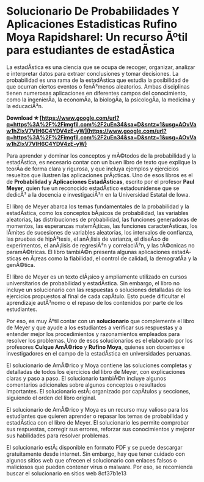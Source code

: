 
 
# Solucionario De Probabilidades Y Aplicaciones Estadisticas Rufino Moya Rapidsharel: Un recurso Ãºtil para estudiantes de estadÃ­stica
 
La estadÃ­stica es una ciencia que se ocupa de recoger, organizar, analizar e interpretar datos para extraer conclusiones y tomar decisiones. La probabilidad es una rama de la estadÃ­stica que estudia la posibilidad de que ocurran ciertos eventos o fenÃ³menos aleatorios. Ambas disciplinas tienen numerosas aplicaciones en diferentes campos del conocimiento, como la ingenierÃ­a, la economÃ­a, la biologÃ­a, la psicologÃ­a, la medicina y la educaciÃ³n.
 
**Download ✯ [https://www.google.com/url?q=https%3A%2F%2Fimgfil.com%2F2uEn34&sa=D&sntz=1&usg=AOvVaw1hZIxV7VlH6C4YDV4zE-yW](https://www.google.com/url?q=https%3A%2F%2Fimgfil.com%2F2uEn34&sa=D&sntz=1&usg=AOvVaw1hZIxV7VlH6C4YDV4zE-yW)**


 
Para aprender y dominar los conceptos y mÃ©todos de la probabilidad y la estadÃ­stica, es necesario contar con un buen libro de texto que explique la teorÃ­a de forma clara y rigurosa, y que incluya ejemplos y ejercicios resueltos que ilustren las aplicaciones prÃ¡cticas. Uno de esos libros es el de **Probabilidad y Aplicaciones EstadÃ­sticas**, escrito por el profesor **Paul Meyer**, quien fue un reconocido estadÃ­stico estadounidense que se dedicÃ³ a la docencia e investigaciÃ³n en la Universidad Estatal de Iowa.
 
El libro de Meyer abarca los temas fundamentales de la probabilidad y la estadÃ­stica, como los conceptos bÃ¡sicos de probabilidad, las variables aleatorias, las distribuciones de probabilidad, las funciones generadoras de momentos, las esperanzas matemÃ¡ticas, las funciones caracterÃ­sticas, los lÃ­mites de sucesiones de variables aleatorias, los intervalos de confianza, las pruebas de hipÃ³tesis, el anÃ¡lisis de varianza, el diseÃ±o de experimentos, el anÃ¡lisis de regresiÃ³n y correlaciÃ³n, y las tÃ©cnicas no paramÃ©tricas. El libro tambiÃ©n presenta algunas aplicaciones estadÃ­sticas en Ã¡reas como la fiabilidad, el control de calidad, la demografÃ­a y la genÃ©tica.
 
El libro de Meyer es un texto clÃ¡sico y ampliamente utilizado en cursos universitarios de probabilidad y estadÃ­stica. Sin embargo, el libro no incluye un solucionario con las respuestas o soluciones detalladas de los ejercicios propuestos al final de cada capÃ­tulo. Esto puede dificultar el aprendizaje autÃ³nomo o el repaso de los contenidos por parte de los estudiantes.
 
Por eso, es muy Ãºtil contar con un **solucionario** que complemente el libro de Meyer y que ayude a los estudiantes a verificar sus respuestas y a entender mejor los procedimientos y razonamientos empleados para resolver los problemas. Uno de esos solucionarios es el elaborado por los profesores **Culque AmÃ©rico** y **Rufino Moya**, quienes son docentes e investigadores en el campo de la estadÃ­stica en universidades peruanas.
 
El solucionario de AmÃ©rico y Moya contiene las soluciones completas y detalladas de todos los ejercicios del libro de Meyer, con explicaciones claras y paso a paso. El solucionario tambiÃ©n incluye algunos comentarios adicionales sobre algunos conceptos o resultados importantes. El solucionario estÃ¡ organizado por capÃ­tulos y secciones, siguiendo el orden del libro original.
 
El solucionario de AmÃ©rico y Moya es un recurso muy valioso para los estudiantes que quieren aprender o repasar los temas de probabilidad y estadÃ­stica con el libro de Meyer. El solucionario les permite comprobar sus respuestas, corregir sus errores, reforzar sus conocimientos y mejorar sus habilidades para resolver problemas.
 
El solucionario estÃ¡ disponible en formato PDF y se puede descargar gratuitamente desde internet. Sin embargo, hay que tener cuidado con algunos sitios web que ofrecen el solucionario con enlaces falsos o maliciosos que pueden contener virus o malware. Por eso, se recomienda buscar el solucionario en sitios web
 8cf37b1e13
 
